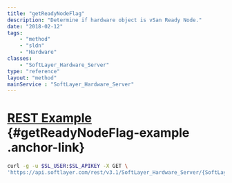 ```yaml
---
title: "getReadyNodeFlag"
description: "Determine if hardware object is vSan Ready Node."
date: "2018-02-12"
tags:
    - "method"
    - "sldn"
    - "Hardware"
classes:
    - "SoftLayer_Hardware_Server"
type: "reference"
layout: "method"
mainService : "SoftLayer_Hardware_Server"
---
```


# [REST Example](#getReadyNodeFlag-example) <a href="/article/rest/"><i class="fas fa-question"></i></a> {#getReadyNodeFlag-example .anchor-link} 
```bash
curl -g -u $SL_USER:$SL_APIKEY -X GET \
'https://api.softlayer.com/rest/v3.1/SoftLayer_Hardware_Server/{SoftLayer_Hardware_ServerID}/getReadyNodeFlag'
```
